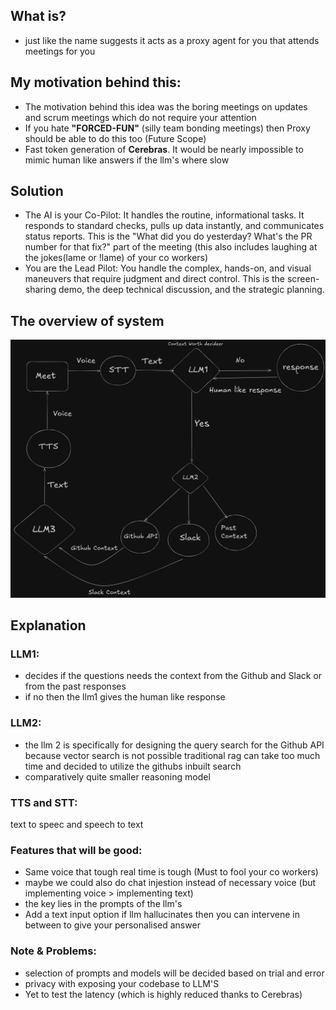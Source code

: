 ## What is?
- just like the name suggests it acts as a proxy agent for you that attends meetings for you 

## My motivation behind this:
- The motivation behind this idea was the boring meetings on updates and scrum meetings which do not require your attention 
- If you hate **"FORCED-FUN"** (silly team bonding meetings) then Proxy should be able to do this too (Future Scope)
- Fast token generation of **Cerebras**. It would be nearly impossible to mimic human like answers if the llm's where slow

## Solution
- The AI is your Co-Pilot: It handles the routine, informational tasks. It responds to standard checks, pulls up data instantly, and communicates status reports. This is the "What did you do yesterday? What's the PR number for that fix?" part of the meeting (this also includes laughing at the jokes(lame or !lame) of your co workers)
- You are the Lead Pilot: You handle the complex, hands-on, and visual maneuvers that require judgment and direct control. This is the screen-sharing demo, the deep technical discussion, and the strategic planning.

## The overview of system 
![Screenshot of the system arch](images/system.png)


## Explanation
 ### LLM1:
- decides if the questions needs the context from the Github and Slack or from the past responses
- if no then the llm1 gives the human like response

### LLM2:
- the llm 2 is specifically for designing the query search for the Github API because vector search is not possible 
traditional rag can take too much time and decided to utilize the githubs inbuilt search
- comparatively quite smaller reasoning model

### TTS and STT:
text to speec and speech to text 

### Features that will be good:
- Same voice that tough real time is tough (Must to fool your co workers)
- maybe we could also do chat injestion instead of necessary voice (but implementing voice > implementing text)
- the key lies in the prompts of the llm's
- Add a text input option if llm hallucinates then you can intervene in between to give your personalised answer

### Note & Problems:
- selection of prompts and models will be decided based on trial and error 
- privacy with exposing your codebase to LLM'S
- Yet to test the latency (which is highly reduced thanks to Cerebras)




